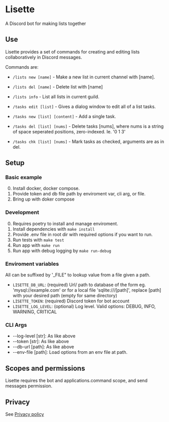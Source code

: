 # Lisette
A Discord bot for making lists together

## Use
Lisette provides a set of commands for creating and editing lists collaboratively 
in Discord messages.

Commands are:
* `/lists new [name]` - Make a new list in current channel with [name].
* `/lists del [name]` - Delete list with [name]
* `/lists info` - List all lists in current guild.

* `/tasks edit [list]` - Gives a dialog window to edit all of a list tasks.
* `/tasks new [list] [content]` - Add a single task.
* `/tasks del [list] [nums]` - Delete tasks [nums], where nums is a string of space seperated positions, zero-indexed. Ie. '0 1 3'
* `/tasks chk [list] [nums]` - Mark tasks as checked, arguments are as in del.


## Setup
### Basic example
0. Install docker, docker compose.
1. Provide token and db file path by enviroment var, cli arg, or file.
2. Bring up with doker compose

### Development
0. Requires poetry to install and manage enviroment.
1. Install dependencies with `make install`
2. Provide .env file in root dir with required options if you want to run.
3. Run tests with `make test`
4. Run app with `make run`
5. Run app with debug logging by `make run-debug`

### Enviroment variables
All can be suffixed by '_FILE" to lookup value from a file given a path.
* `LISETTE_DB_URL`: (required) Url/ path to database of the form eg. 'mysql://example.com' or for a local file 'sqlite:///[path]', replace [path] with your desired path (empty for same directory)
* `LISETTE_TOKEN`: (required) Discord token for bot account
* `LISETTE_LOG_LEVEL`: (optional) Log level. Valid options: DEBUG, INFO, WARNING, CRITICAL 

### CLI Args
* --log-level [str]: As like above
* --token [str]: As like above
* --db-url [path]: As like above
* --env-file [path]: Load options from an env file at path. 

## Scopes and permissions
Lisette requires the bot and applications.command scope, and send messages permission.

## Privacy
See [Privacy policy](docs/PRIVACY.md)
